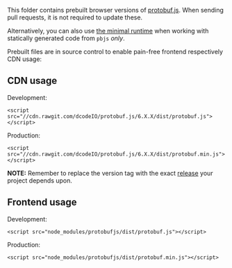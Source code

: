 This folder contains prebuilt browser versions of [protobuf.js](https://github.com/dcodeIO/protobuf.js). When sending pull requests, it is not required to update these.

Alternatively, you can also use [the minimal runtime](./runtime) when working with statically generated code from `pbjs` *only*.

Prebuilt files are in source control to enable pain-free frontend respectively CDN usage:

CDN usage
---------

Development:
```
<script src="//cdn.rawgit.com/dcodeIO/protobuf.js/6.X.X/dist/protobuf.js"></script>
```

Production:
```
<script src="//cdn.rawgit.com/dcodeIO/protobuf.js/6.X.X/dist/protobuf.min.js"></script>
```

**NOTE:** Remember to replace the version tag with the exact [release](https://github.com/dcodeIO/protobuf.js/releases) your project depends upon.

Frontend usage
--------------

Development:
```
<script src="node_modules/protobufjs/dist/protobuf.js"></script>
```

Production:
```
<script src="node_modules/protobufjs/dist/protobuf.min.js"></script>
```
